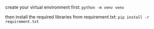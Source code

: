 create your virtual environment first:
```python -m venv venv```

then install the required libraries from requirement.txt:
```pip install -r requirement.txt```
